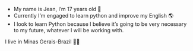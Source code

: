 - My name is Jean, I’m 17 years old 👥
- Currently I’m engaged to learn python and improve my English 🌎
- I look to learn Python because I believe it’s going to be very necessary to my future, whatever I will be working with.

I live in Minas Gerais-Brazil
🌱🐍

<!---
jeanpedrogl/jeanpedrogl is a ✨ special ✨ repository because its `README.md` (this file) appears on your GitHub profile.
You can click the Preview link to take a look at your changes.
--->
